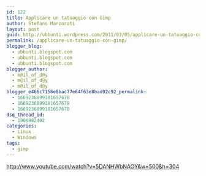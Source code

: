 ```yaml
---
id: 122
title: Applicare un tatuaggio con Gimp
author: Stefano Marzorati
layout: post
guid: http://ubbunti.wordpress.com/2011/03/05/applicare-un-tatuaggio-con-gimp
permalink: /applicare-un-tatuaggio-con-gimp/
blogger_blog:
  - ubbunti.blogspot.com
  - ubbunti.blogspot.com
  - ubbunti.blogspot.com
blogger_author:
  - m@il_of_d@y
  - m@il_of_d@y
  - m@il_of_d@y
blogger_e466c7156e8bac77e64f63e8bad92c92_permalink:
  - 1669236899181657678
  - 1669236899181657678
  - 1669236899181657678
dsq_thread_id:
  - 1906982402
categories:
  - Linux
  - Windows
tags:
  - gimp
---
```

http://www.youtube.com/watch?v=5DANHWbNAOY&w=500&h=304